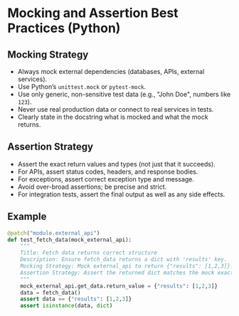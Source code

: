 # Mocking and Assertion Best Practices (Python)

## Mocking Strategy

- Always mock external dependencies (databases, APIs, external services).
- Use Python’s `unittest.mock` or `pytest-mock`.
- Use only generic, non-sensitive test data (e.g., "John Doe", numbers like `123`).
- Never use real production data or connect to real services in tests.
- Clearly state in the docstring what is mocked and what the mock returns.

## Assertion Strategy

- Assert the exact return values and types (not just that it succeeds).
- For APIs, assert status codes, headers, and response bodies.
- For exceptions, assert correct exception type and message.
- Avoid over-broad assertions; be precise and strict.
- For integration tests, assert the final output as well as any side effects.

## Example

```python
@patch("module.external_api")
def test_fetch_data(mock_external_api):
    """
    Title: Fetch data returns correct structure
    Description: Ensure fetch_data returns a dict with 'results' key.
    Mocking Strategy: Mock external_api to return {"results": [1,2,3]}.
    Assertion Strategy: Assert the returned dict matches the mock exactly.
    """
    mock_external_api.get_data.return_value = {"results": [1,2,3]}
    data = fetch_data()
    assert data == {"results": [1,2,3]}
    assert isinstance(data, dict)
```